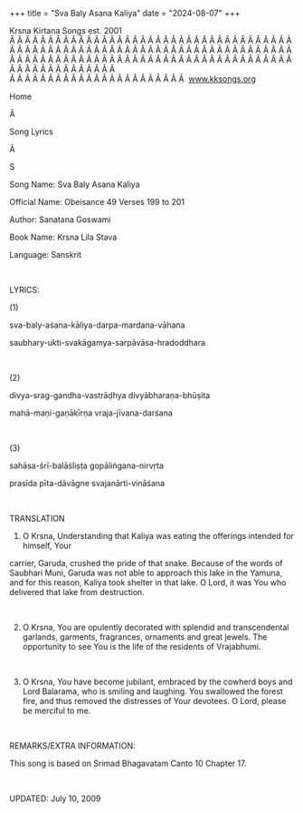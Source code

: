 +++ 
title = "Sva Baly Asana Kaliya"
date = "2024-08-07"
+++

Krsna Kirtana 
Songs
 est. 2001
Â Â Â Â Â Â Â Â Â Â Â Â Â Â Â Â Â Â Â Â Â Â Â Â Â Â Â Â Â Â Â Â Â Â Â Â Â Â Â Â Â Â Â Â Â Â Â Â Â Â Â Â Â Â Â Â Â Â Â Â Â Â Â Â Â Â Â Â Â Â Â Â Â Â Â Â Â Â Â Â Â Â Â Â Â Â Â Â Â Â Â Â Â Â Â Â Â Â Â Â Â Â Â Â Â Â Â Â Â Â Â Â Â Â Â Â Â Â Â Â Â Â Â Â Â  
Â Â Â Â Â Â Â Â Â Â Â Â Â Â Â Â Â Â Â Â Â Â Â  
www.kksongs.org








Home


Ã 
 
Song Lyrics
 
Ã 
 
S


Song Name: Sva Baly Asana Kaliya


Official Name: Obeisance 49 Verses 199 to 201


Author: 
Sanatana Goswami


Book Name: 
Krsna Lila Stava


Language: 
Sanskrit




 


LYRICS:


(1)


sva-baly-aśana-kāliya-darpa-mardana-vāhana 


saubhary-ukti-svakāgamya-sarpāvāsa-hradoddhara


 


(2)


divya-srag-gandha-vastrāḍhya
divyābharaṇa-bhūṣita 


mahā-maṇi-gaṇākīrṇa
vraja-jīvana-darśana


 


(3)


sahāsa-śrī-balāśliṣṭa
gopālińgana-nirvṛta 


prasīda
 pīta-dāvāgne
svajanārti-vināśana


 


TRANSLATION


1) O Krsna, Understanding
that Kaliya was eating the offerings intended for himself, 
Your

carrier, Garuda, crushed the pride of that snake. Because of the words of
Saubhari Muni, Garuda was not able to approach this lake in the Yamuna, and for
this reason, Kaliya took shelter in that lake. O Lord, it was 
You
 who delivered that lake from destruction.


 


2) O Krsna, You are
opulently decorated with splendid and transcendental garlands, garments,
fragrances, ornaments and great jewels. The opportunity to see 
You
 is the life of the residents of Vrajabhumi.


 


3) O Krsna, You have become
jubilant, embraced by the cowherd boys and Lord Balarama, who is smiling and
laughing. You swallowed the forest fire, and thus removed the distresses of 
Your
 devotees. O Lord, please be merciful to me.


 


REMARKS/EXTRA INFORMATION:


This
song is based on Srimad Bhagavatam Canto 10 Chapter 17.


 


UPDATED:
 July 10, 2009